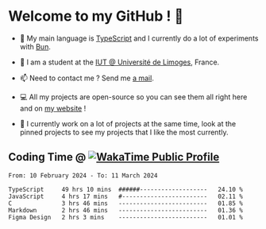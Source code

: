 # Welcome to my GitHub ! 🌃

- 🔭 My main language is [TypeScript](https://www.typescriptlang.org/) and I currently do a lot of experiments with [Bun](https://bun.sh).

- 🌱 I am a student at the [IUT @ Université de Limoges](https://iut.unilim.fr), France.

- 📫 Need to contact me ? Send me <a href="mailto:mikkel@milescode.dev">a mail</a>.

- 💻 All my projects are open-source so you can see them all right here and on <a href="https://vexcited.vercel.app">my website</a> !

- 👀 I currently work on a lot of projects at the same time, look at the pinned projects to see my projects that I like the most currently.

## Coding Time @ [![WakaTime Public Profile](https://wakatime.com/badge/user/0839e595-e07a-435c-8d59-ed95f2a3d6dd.svg?style=flat-square)](https://wakatime.com/@0839e595-e07a-435c-8d59-ed95f2a3d6dd)

<!--START_SECTION:waka-->

```plain
From: 10 February 2024 - To: 11 March 2024

TypeScript     49 hrs 10 mins  ######-------------------   24.10 %
JavaScript     4 hrs 17 mins   #------------------------   02.11 %
C              3 hrs 46 mins   -------------------------   01.85 %
Markdown       2 hrs 46 mins   -------------------------   01.36 %
Figma Design   2 hrs 3 mins    -------------------------   01.01 %
```

<!--END_SECTION:waka-->

